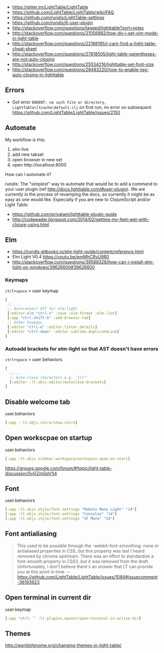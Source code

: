 - https://gitter.im/LightTable/LightTable
- https://github.com/LightTable/LightTable/wiki/FAQ
- https://github.com/rundis/LightTable-settings
- https://github.com/rundis/lt-user-plugin
- http://stackoverflow.com/questions/tagged/lighttable?sort=votes
- http://stackoverflow.com/questions/21056982/how-do-i-set-vim-mode-in-light-table
- http://stackoverflow.com/questions/22168195/i-cant-find-a-light-table-cheat-sheet
- http://stackoverflow.com/questions/27818505/light-table-parentheses-are-not-auto-closing
- http://stackoverflow.com/questions/25534216/lighttable-set-font-size
- http://stackoverflow.com/questions/28483220/how-to-enable-tag-auto-closing-in-lighttable

## Errors

- Got error `ENOENT: no such file or directory,  LightTable\ltcache\default.clj` on first run, no error on subsequent https://github.com/LightTable/LightTable/issues/2150

## Automate

My workflow is this:

1. elm-live
2. add new tabset
3. open browser in new set
4. open http://localhost:8000

How can I automate it?

rundis: The "simplest" way to automate that would be to add a command to your user plugin (ref http://docs.lighttable.com/#user-plugin). We are currently in the process of revamping the docs, so currently it might be as easy as one would like. Especially if you are new to ClojureScript and/or Light Table.

- https://github.com/priyatam/lighttable-plugin-guide
- http://codewader.blogspot.com/2014/02/getting-my-feet-wet-with-clojure-using.html

## Elm

- https://rundis.gitbooks.io/elm-light-guide/content/reference.html
- Elm Light V0.4 https://youtu.be/pmMhCRvU9R0
- http://stackoverflow.com/questions/39588328/how-can-i-install-elm-light-on-windows/39626600#39626600

### Keymaps

`ctrl+space` > user keymap

```clojure
[
 ;; ...
 ;; Autoconnect AST for elm-light
 [:editor.elm "ctrl-s" :save :elm-format :elm.lint]
 [:app "ctrl-shift-b" :add-browser-tab]
 ;; Other keymaps
 [:editor "ctrl-e" :editor.linter.details]
 [:editor "ctrl-down" :editor.sublime.duplicateLine]
]
```

### Autoadd brackets for elm-light so that AST doesn't have errors

`ctrl+space` > user behaviors

```clojure
[
  ;;...
  ;; Auto-close characters e.g. '{[("'
  [:editor :lt.objs.editor/autoclose-brackets]
]
```

## Disable welcome tab

user.behaviors

```clojure
[:app :-lt.objs.intro/show-intro]
```

## Open workscpae on startup

user.behaviors

```clojure
[:app :lt.objs.sidebar.workspace/workspace.open-on-start]
```

https://groups.google.com/forum/#!topic/light-table-discussion/5yGZmGpV1i4

## Font

user.behaviors

```clojure
[:app :lt.objs.style/font-settings "Roboto Mono Light" "14"]
[:app :lt.objs.style/font-settings "Consolas" "14"]
[:app :lt.objs.style/font-settings "SF Mono" "14"]
```

## Font antialiasing

> This used to be possible through the -webkit-font-smoothing: none or antialiased properties in CSS, but this property was last I heard removed by chrome upstream. There was an effort to standardize a font-smooth property in CSS3, but it was removed from the draft. Unfortunately, I don't believe there's an answer that LT can provide you at this point in time.
> -- https://github.com/LightTable/LightTable/issues/1084#issuecomment-36193623

## Open terminal in current dir

user.keymap

```clojure
[:app "ctrl-`" :lt.plugins.opener/open-terminal-in-active-dir]
```

## Themes

http://worldofgnome.org/changing-themes-in-light-table/
